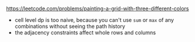 https://leetcode.com/problems/painting-a-grid-with-three-different-colors
- cell level dp is too naive, because you can't use `sum` or `max` of any combinations without seeing the path history
- the adjacency constraints affect whole rows and columns
